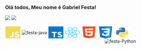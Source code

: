 ### Olá todos, Meu nome é Gabriel Festa!
<div>
<img height="180em" src="https://github-readme-stats.vercel.app/api?username=GabrielFesta&show_icons=true&theme=radical"/>
<img height="180em" src="https://github-readme-stats.vercel.app/api/top-langs/?username=GabrielFesta&layout=compact&langs_count=7&theme=tokyonight"/>
</div>

<div style="display: inline_block"><br>
  <img align="center" alt="festa-Js" height="40" width="50" src="https://raw.githubusercontent.com/devicons/devicon/master/icons/javascript/javascript-plain.svg">
  <img align="center" alt="festa-java" height="40" width="50" src="https://cdn.jsdelivr.net/gh/devicons/devicon@latest/icons/java/java-original.svg" />
  <img align="center" alt="festa-Ts" height="40" width="50" src="https://raw.githubusercontent.com/devicons/devicon/master/icons/typescript/typescript-plain.svg">
  <img align="center" alt="festa-React" height="40" width="50" src="https://raw.githubusercontent.com/devicons/devicon/master/icons/react/react-original.svg">
  <img align="center" alt="festa-HTML" height="40" width="50" src="https://raw.githubusercontent.com/devicons/devicon/master/icons/html5/html5-original.svg">
  <img align="center" alt="festa-CSS" height="40" width="50" src="https://raw.githubusercontent.com/devicons/devicon/master/icons/css3/css3-original.svg">
  <img align="center" alt="festa-Python" height="40" width="50" src="https://raw.githubusercontent.com/devicons/devicon/master/icons/python/python-original.svg">
<img align="right" alt="festa-Python" height="180" width="180" src="https://cdn.discordapp.com/attachments/1206588034011893800/1216822835763351775/download20240301155711.png?ex=6601c993&is=65ef5493&hm=90a768a83e1cff03fcc45c03c707a8b22b3bf611699aa83d3ce75cf7b344db00&">

</div>
